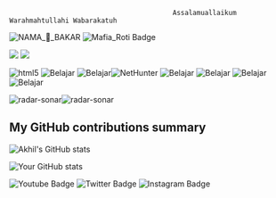 
                                             Assalamuallaikum Warahmahtullahi Wabarakatuh


<img alt="NAMA_🚡_BAKAR" src="https://img.shields.io/badge/-NAMA_:_ROTI_BAKAR-f7df1c?style=flat-square&logo=test&logoColor=black" />
<img src="https://img.shields.io/badge/Mafia_Roti-blue?style=for-the-badge&logo=linkedin&logoColor=white" alt="Mafia_Roti Badge"/>

![](https://komarev.com/ghpvc/?username=your_username&color=give_your_color)
![](https://komarev.com/ghpvc/?belajar_bakar_roti_belajar_bakar_roti&color=give_your_color)

<img alt="html5" src="https://img.shields.io/badge/-HTML5-E34F26?style=flat-square&logo=html5&logoColor=white" /> <img alt="Belajar" src="https://img.shields.io/badge/-Belajar-f7df1c?style=flat-square&logo=test&logoColor=black" />  <img alt="Belajar" src="https://img.shields.io/badge/-Belajar-7953b3?style=flat-square&logo=javascript&logoColor=white" /><img alt="NetHunter" src="https://img.shields.io/badge/-NetHunter-007ACC?style=flat-square&logo=NetHunter&logoColor=white" />  <img alt="Belajar" src="https://img.shields.io/badge/-Belajar-DD0031?style=flat-square&logo=Belajar&logoColor=white" />  <img alt="Belajar" src="https://img.shields.io/badge/-Belajar-be3d19?style=flat-square&logo=belajar&logoColor=white" />  <img alt="Belajar" src="https://img.shields.io/badge/-Belajar-30a8ff?style=flat-square&logo=Belajar%20photoshop&logoColor=white" /> <img alt="Belajar" src="https://img.shields.io/badge/-Belajar-ff62f6?style=flat-square&logo=Belajar%20Rd&logoColor=white" />

![radar-sonar](https://github.com/user-attachments/assets/5ba51154-20d3-4639-9a34-6621357c6896)![radar-sonar](https://github.com/user-attachments/assets/5a53635b-4b15-4606-99c0-c5492fa5630f)

<h2>My GitHub contributions summary</h2>
                                     
![Akhil's GitHub stats](https://github-readme-stats.vercel.app/api?username=cycosad&hide_border=true&show_icons=true&bg_color=151515&title_color=fb4362&icon_color=fb4362&text_bold=false&text_color=9e9e9e)

![Your GitHub stats](https://github-readme-stats.vercel.app/api?username=ROTI_BAKAR&hide_border=true&show_icons=true&bg_color=151515&title_color=fb4362&icon_color=fb4362&text_bold=false&text_color=9e9e9e)


<img src="https://img.shields.io/badge/YouTube-red?style=for-the-badge&logo=youtube&logoColor=white" alt="Youtube Badge"/>   <img src="https://img.shields.io/badge/Twitter-blue?style=for-the-badge&logo=twitter&logoColor=white" alt="Twitter Badge"/>  <img src="https://img.shields.io/badge/Instagram-blue?style=for-the-badge&logo=Instagram&logoColor=white" alt="Instagram Badge"/>




